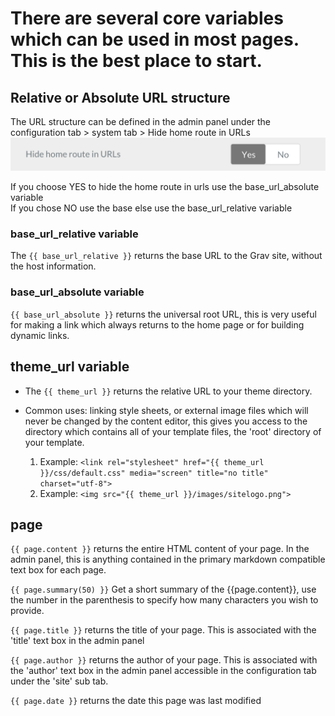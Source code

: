 # There are several core variables which can be used in most pages. This is the best place to start.

## Relative or Absolute URL structure

The URL structure can be defined in the admin panel under the configuration tab > system tab > Hide home route in URLs ![abs rel urls](imgs/absrelurl.png)

If you choose YES to hide the home route in urls use the base_url_absolute variable<br> If you chose NO use the base  else use the base_url_relative variable

### base_url_relative variable

The `{{ base_url_relative }}` returns the base URL to the Grav site, without the host information.

### base_url_absolute variable

`{{ base_url_absolute }}` returns the universal root URL, this is very useful for making a link which always returns to the home page or for building dynamic links.

## theme_url variable

- The `{{ theme_url }}` returns the relative URL to your theme directory.
- Common uses: linking style sheets, or external image files which will never be changed by the content editor, this gives you access to the directory which contains all of your template files, the 'root' directory of your template.

  1. Example: `<link rel="stylesheet" href="{{ theme_url }}/css/default.css" media="screen" title="no title" charset="utf-8">`
  2. Example: `<img src="{{ theme_url }}/images/sitelogo.png">`

## page

`{{ page.content }}` returns the entire HTML content of your page. In the admin panel, this is anything contained in the primary markdown compatible text box for each page.

`{{ page.summary(50) }}` Get a short summary of the {{page.content}}, use the number in the parenthesis to specify how many characters you wish to provide.

`{{ page.title }}` returns the title of your page. This is associated with the 'title' text box in the admin panel

`{{ page.author }}` returns the author of your page. This is associated with the 'author' text box in the admin panel accessible in the configuration tab under the 'site' sub tab.

`{{ page.date }}` returns the date this page was last modified
